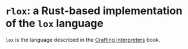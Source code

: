 # `rlox`: a Rust-based implementation of the `lox` language

`lox` is the language described in the [Crafting Interpreters](https://craftinginterpreters.com/) book.